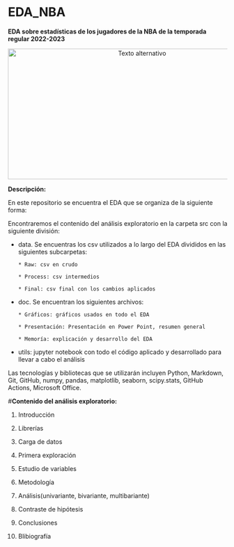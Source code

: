 # EDA_NBA

**EDA sobre estadísticas de los jugadores de la NBA de la temporada regular 2022-2023**

<p align="center">
  <img src="https://forbes.es/wp-content/uploads/2022/10/nba.jpg" alt="Texto alternativo" width="600" height="300">
</p>


**Descripción:**

En este repositorio se encuentra el EDA que se organiza de la siguiente forma:

Encontraremos el contenido del análisis exploratorio en la carpeta src con la siguiente división:

 * data. Se encuentras los csv utilizados a lo largo del EDA divididos en las siguientes subcarpetas:
       

       * Raw: csv en crudo

       * Process: csv intermedios

       * Final: csv final con los cambios aplicados

 * doc. Se encuentran los siguientes archivos:


       * Gráficos: gráficos usados en todo el EDA

       * Presentación: Presentación en Power Point, resumen general

       * Memoría: explicación y desarrollo del EDA

* utils: jupyter notebook con todo el código aplicado y desarrollado para llevar a cabo el análisis



Las tecnologías y bibliotecas que se utilizarán incluyen Python, Markdown, Git, GitHub, numpy, pandas, matplotlib, seaborn, scipy.stats, GitHub Actions, Microsoft Office.


#**Contenido del análisis exploratorio:**

1. Introducción

2. Librerías

3. Carga de datos

4. Primera exploración

5. Estudio de variables

6. Metodología

7. Análisis(univariante, bivariante, multibariante)

8. Contraste de hipótesis

9. Conclusiones

10. Blibiografía




